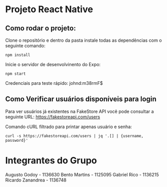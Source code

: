 # Projeto React Native 

## Como rodar o projeto:
Clone o repositório e dentro da pasta instale todas as dependências com o seguinte comando:
```
npm install
```

Inicie o servidor de desenvolvinento do Expo:
```
npm start
```

Credenciais para teste rápido: johnd:m38rmF$

## Como Verificar usuários disponíveis para login
Para ver usuários já existentes na FakeStore API você pode consultar a seguinte URL: https://fakestoreapi.com/users

Comando cURL filtrado para printar apenas usuário e senha:
```
curl -s https://fakestoreapi.com/users | jq '.[] | {username, password}'
```


# Integrantes do Grupo
Augusto Godoy - 1136630
Bento Martins - 1125095
Gabriel Rico - 1136215
Ricardo Zanandrea - 1136748
